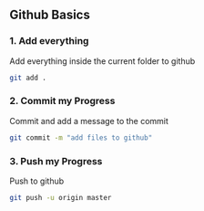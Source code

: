 ## Github Basics

### 1. Add everything

Add everything inside the current folder to github

```bash
git add .
```

### 2. Commit my Progress

Commit and add a message to the commit 

```bash
git commit -m "add files to github"
```

### 3. Push my Progress

Push to github

```bash
git push -u origin master
```


